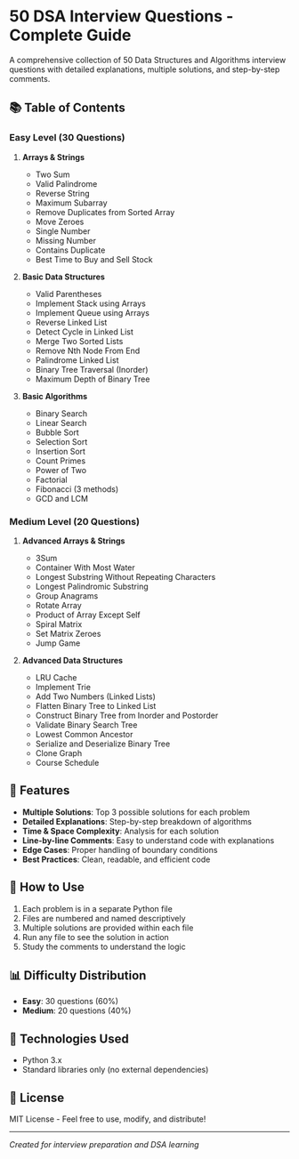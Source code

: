 # 50 DSA Interview Questions - Complete Guide

A comprehensive collection of 50 Data Structures and Algorithms interview questions with detailed explanations, multiple solutions, and step-by-step comments.

## 📚 Table of Contents

### Easy Level (30 Questions)
1. **Arrays & Strings**
   - Two Sum
   - Valid Palindrome
   - Reverse String
   - Maximum Subarray
   - Remove Duplicates from Sorted Array
   - Move Zeroes
   - Single Number
   - Missing Number
   - Contains Duplicate
   - Best Time to Buy and Sell Stock

2. **Basic Data Structures**
   - Valid Parentheses
   - Implement Stack using Arrays
   - Implement Queue using Arrays
   - Reverse Linked List
   - Detect Cycle in Linked List
   - Merge Two Sorted Lists
   - Remove Nth Node From End
   - Palindrome Linked List
   - Binary Tree Traversal (Inorder)
   - Maximum Depth of Binary Tree

3. **Basic Algorithms**
   - Binary Search
   - Linear Search
   - Bubble Sort
   - Selection Sort
   - Insertion Sort
   - Count Primes
   - Power of Two
   - Factorial
   - Fibonacci (3 methods)
   - GCD and LCM

### Medium Level (20 Questions)
1. **Advanced Arrays & Strings**
   - 3Sum
   - Container With Most Water
   - Longest Substring Without Repeating Characters
   - Longest Palindromic Substring
   - Group Anagrams
   - Rotate Array
   - Product of Array Except Self
   - Spiral Matrix
   - Set Matrix Zeroes
   - Jump Game

2. **Advanced Data Structures**
   - LRU Cache
   - Implement Trie
   - Add Two Numbers (Linked Lists)
   - Flatten Binary Tree to Linked List
   - Construct Binary Tree from Inorder and Postorder
   - Validate Binary Search Tree
   - Lowest Common Ancestor
   - Serialize and Deserialize Binary Tree
   - Clone Graph
   - Course Schedule

## 🎯 Features

- **Multiple Solutions**: Top 3 possible solutions for each problem
- **Detailed Explanations**: Step-by-step breakdown of algorithms
- **Time & Space Complexity**: Analysis for each solution
- **Line-by-line Comments**: Easy to understand code with explanations
- **Edge Cases**: Proper handling of boundary conditions
- **Best Practices**: Clean, readable, and efficient code

## 🚀 How to Use

1. Each problem is in a separate Python file
2. Files are numbered and named descriptively
3. Multiple solutions are provided within each file
4. Run any file to see the solution in action
5. Study the comments to understand the logic

## 📊 Difficulty Distribution

- **Easy**: 30 questions (60%)
- **Medium**: 20 questions (40%)

## 🔧 Technologies Used

- Python 3.x
- Standard libraries only (no external dependencies)

## 📝 License

MIT License - Feel free to use, modify, and distribute!

---

*Created for interview preparation and DSA learning*